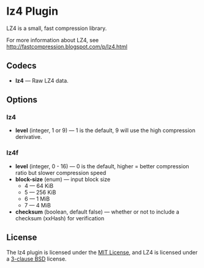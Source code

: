 # lz4 Plugin #

LZ4 is a small, fast compression library.

For more information about LZ4, see
http://fastcompression.blogspot.com/p/lz4.html

## Codecs ##

- **lz4** — Raw LZ4 data.

## Options ##

### lz4 ###

- **level** (integer, 1 or 9) — 1 is the default, 9 will use the high
    compression derivative.

### lz4f ###

- **level** (integer, 0 - 16) — 0 is the default, higher = better
  compression ratio but slower compression speed
- **block-size** (enum) — input block size
  - 4 — 64 KiB
  - 5 — 256 KiB
  - 6 — 1 MiB
  - 7 — 4 MiB
- **checksum** (boolean, default false) — whether or not to include a
  checksum (xxHash) for verification

## License ##

The lz4 plugin is licensed under the [MIT
License](http://opensource.org/licenses/MIT), and LZ4 is licensed
under a [3-clause BSD](http://opensource.org/licenses/BSD-3-Clause)
license.

